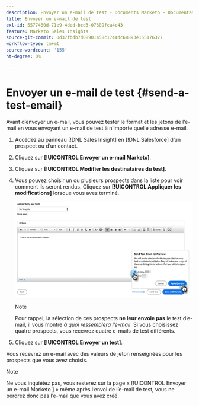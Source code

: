 ```yaml
---
description: Envoyer un e-mail de test - Documents Marketo - Documentation du produit
title: Envoyer un e-mail de test
exl-id: 5577460d-71e9-4ded-bcd3-07689fca4c43
feature: Marketo Sales Insights
source-git-commit: 0d37fbdb7d08901458c1744dc68893e155176327
workflow-type: tm+mt
source-wordcount: '155'
ht-degree: 0%

---
```


# Envoyer un e-mail de test {#send-a-test-email}

Avant d’envoyer un e-mail, vous pouvez tester le format et les jetons de l’e-mail en vous envoyant un e-mail de test à n’importe quelle adresse e-mail.

1. Accédez au panneau [!DNL Sales Insight] en [!DNL Salesforce] d’un prospect ou d’un contact.

1. Cliquez sur **[!UICONTROL Envoyer un e-mail Marketo]**.

1. Cliquez sur **[!UICONTROL Modifier les destinataires du test]**.

1. Vous pouvez choisir un ou plusieurs prospects dans la liste pour voir comment ils seront rendus. Cliquez sur **[!UICONTROL Appliquer les modifications]** lorsque vous avez terminé.

   ![](assets/send-a-test-email-1.png)

   >[!NOTE]
   >
   >Pour rappel, la sélection de ces prospects **ne leur envoie pas** le test d’e-mail, il vous montre _à quoi ressemblera l’e-mail_. Si vous choisissez quatre prospects, vous recevrez quatre e-mails de test différents.

1. Cliquez sur **[!UICONTROL Envoyer un test]**.

Vous recevrez un e-mail avec des valeurs de jeton renseignées pour les prospects que vous avez choisis.

>[!NOTE]
>
>Ne vous inquiétez pas, vous resterez sur la page « [!UICONTROL  Envoyer un e-mail Marketo ] » même après l’envoi de l’e-mail de test, vous ne perdrez donc pas l’e-mail que vous avez créé.

